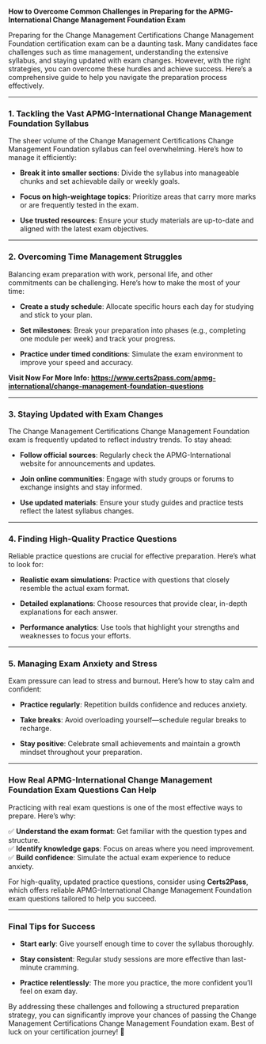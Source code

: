 <p><strong>How to Overcome Common Challenges in Preparing for the APMG-International Change Management Foundation Exam</strong></p>

<p>Preparing for the Change Management Certifications Change Management Foundation certification exam can be a daunting task. Many candidates face challenges such as time management, understanding the extensive syllabus, and staying updated with exam changes. However, with the right strategies, you can overcome these hurdles and achieve success. Here&rsquo;s a comprehensive guide to help you navigate the preparation process effectively.</p>

<hr />
<h3><strong>1. Tackling the Vast APMG-International Change Management Foundation Syllabus</strong></h3>

<p>The sheer volume of the Change Management Certifications Change Management Foundation syllabus can feel overwhelming. Here&rsquo;s how to manage it efficiently:</p>

<ul>
	<li>
	<p><strong>Break it into smaller sections</strong>: Divide the syllabus into manageable chunks and set achievable daily or weekly goals.</p>
	</li>
	<li>
	<p><strong>Focus on high-weightage topics</strong>: Prioritize areas that carry more marks or are frequently tested in the exam.</p>
	</li>
	<li>
	<p><strong>Use trusted resources</strong>: Ensure your study materials are up-to-date and aligned with the latest exam objectives.</p>
	</li>
</ul>

<hr />
<h3><strong>2. Overcoming Time Management Struggles</strong></h3>

<p>Balancing exam preparation with work, personal life, and other commitments can be challenging. Here&rsquo;s how to make the most of your time:</p>

<ul>
	<li>
	<p><strong>Create a study schedule</strong>: Allocate specific hours each day for studying and stick to your plan.</p>
	</li>
	<li>
	<p><strong>Set milestones</strong>: Break your preparation into phases (e.g., completing one module per week) and track your progress.</p>
	</li>
	<li>
	<p><strong>Practice under timed conditions</strong>: Simulate the exam environment to improve your speed and accuracy.</p>
	</li>
</ul>

<p><strong>Visit Now For More Info:&nbsp;<a href="https://www.certs2pass.com/apmg-international/change-management-foundation-questions">https://www.certs2pass.com/apmg-international/change-management-foundation-questions</a></strong></p>

<hr />
<h3><strong>3. Staying Updated with Exam Changes</strong></h3>

<p>The Change Management Certifications Change Management Foundation exam is frequently updated to reflect industry trends. To stay ahead:</p>

<ul>
	<li>
	<p><strong>Follow official sources</strong>: Regularly check the APMG-International website for announcements and updates.</p>
	</li>
	<li>
	<p><strong>Join online communities</strong>: Engage with study groups or forums to exchange insights and stay informed.</p>
	</li>
	<li>
	<p><strong>Use updated materials</strong>: Ensure your study guides and practice tests reflect the latest syllabus changes.</p>
	</li>
</ul>

<hr />
<h3><strong>4. Finding High-Quality Practice Questions</strong></h3>

<p>Reliable practice questions are crucial for effective preparation. Here&rsquo;s what to look for:</p>

<ul>
	<li>
	<p><strong>Realistic exam simulations</strong>: Practice with questions that closely resemble the actual exam format.</p>
	</li>
	<li>
	<p><strong>Detailed explanations</strong>: Choose resources that provide clear, in-depth explanations for each answer.</p>
	</li>
	<li>
	<p><strong>Performance analytics</strong>: Use tools that highlight your strengths and weaknesses to focus your efforts.</p>
	</li>
</ul>

<hr />
<h3><strong>5. Managing Exam Anxiety and Stress</strong></h3>

<p>Exam pressure can lead to stress and burnout. Here&rsquo;s how to stay calm and confident:</p>

<ul>
	<li>
	<p><strong>Practice regularly</strong>: Repetition builds confidence and reduces anxiety.</p>
	</li>
	<li>
	<p><strong>Take breaks</strong>: Avoid overloading yourself&mdash;schedule regular breaks to recharge.</p>
	</li>
	<li>
	<p><strong>Stay positive</strong>: Celebrate small achievements and maintain a growth mindset throughout your preparation.</p>
	</li>
</ul>

<hr />
<h3><strong>How Real APMG-International Change Management Foundation Exam Questions Can Help</strong></h3>

<p>Practicing with real exam questions is one of the most effective ways to prepare. Here&rsquo;s why:</p>

<p>✅&nbsp;<strong>Understand the exam format</strong>: Get familiar with the question types and structure.<br />
✅&nbsp;<strong>Identify knowledge gaps</strong>: Focus on areas where you need improvement.<br />
✅&nbsp;<strong>Build confidence</strong>: Simulate the actual exam experience to reduce anxiety.</p>

<p>For high-quality, updated practice questions, consider using&nbsp;<strong>Certs2Pass</strong>, which offers reliable APMG-International Change Management Foundation exam questions tailored to help you succeed.</p>

<hr />
<h3><strong>Final Tips for Success</strong></h3>

<ul>
	<li>
	<p><strong>Start early</strong>: Give yourself enough time to cover the syllabus thoroughly.</p>
	</li>
	<li>
	<p><strong>Stay consistent</strong>: Regular study sessions are more effective than last-minute cramming.</p>
	</li>
	<li>
	<p><strong>Practice relentlessly</strong>: The more you practice, the more confident you&rsquo;ll feel on exam day.</p>
	</li>
</ul>

<p>By addressing these challenges and following a structured preparation strategy, you can significantly improve your chances of passing the Change Management Certifications Change Management Foundation exam. Best of luck on your certification journey! 🎯</p>
